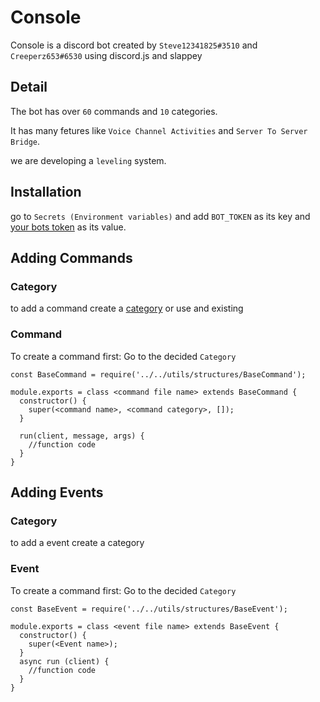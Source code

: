 # Console
Console is a discord bot created by `Steve12341825#3510` and `Creeperz653#6530` using discord.js and slappey

## Detail
The bot has over `60` commands and `10` categories.

It has many fetures like `Voice Channel Activities` and `Server To Server Bridge`.

we are developing a `leveling` system.

## Installation

go to `Secrets (Environment variables)` and add `BOT_TOKEN` as its key and [your bots token](https://discord.com/developers/applications) as its value.

## Adding Commands

### Category

to add a command create a [category](#src/commands/help/HelpCommand.js) or use and existing

### Command

To create a command first: Go to the decided `Category`
```
const BaseCommand = require('../../utils/structures/BaseCommand');

module.exports = class <command file name> extends BaseCommand {
  constructor() {
    super(<command name>, <command category>, []);
  }

  run(client, message, args) {
    //function code
  }
}
```

## Adding Events

### Category

to add a event create a category

### Event

To create a command first: Go to the decided `Category`
```
const BaseEvent = require('../../utils/structures/BaseEvent');

module.exports = class <event file name> extends BaseEvent {
  constructor() {
    super(<Event name>);
  }
  async run (client) {
    //function code
  }
}
```
